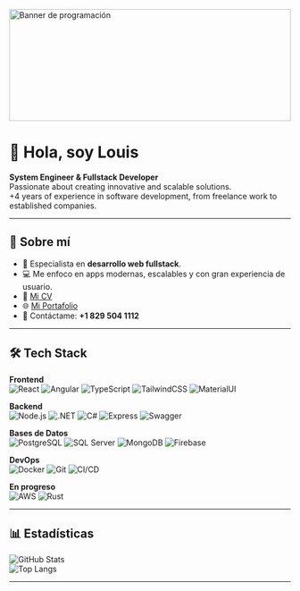 <div >
  <img src="https://github.com/user-attachments/assets/c1197acb-c1d5-4a5a-9c30-08d9d99b95e1" 
       alt="Banner de programación" 
       width="100%" 
       height="200px"/>

  # 👋 Hola, soy Louis  
  **System Engineer & Fullstack Developer**  
Passionate about creating innovative and scalable solutions.  
  +4 years of experience in software development, from freelance work to established companies.
</div>

---

## 🚀 Sobre mí  
- 🔭 Especialista en **desarrollo web fullstack**.  
- 💻 Me enfoco en apps modernas, escalables y con gran experiencia de usuario.  
- 📄 [Mi CV](https://acortar.link/BmVi2o)  
- 🌐 [Mi Portafolio](https://waka-code.github.io/Waddimi_Saint_louis/#)  
- 📩 Contáctame: **+1 829 504 1112**

---

## 🛠️ Tech Stack  

**Frontend**  
![React](https://img.shields.io/badge/React-61DAFB?logo=react&logoColor=black) ![Angular](https://img.shields.io/badge/Angular-DD0031?logo=angular&logoColor=white) ![TypeScript](https://img.shields.io/badge/TypeScript-3178C6?logo=typescript&logoColor=white) ![TailwindCSS](https://img.shields.io/badge/TailwindCSS-06B6D4?logo=tailwindcss&logoColor=white) ![MaterialUI](https://img.shields.io/badge/MUI-007FFF?logo=mui&logoColor=white)  

**Backend**  
![Node.js](https://img.shields.io/badge/Node.js-339933?logo=node.js&logoColor=white) ![.NET](https://img.shields.io/badge/.NET-512BD4?logo=dotnet&logoColor=white) ![C#](https://img.shields.io/badge/C%23-239120?logo=c-sharp&logoColor=white) ![Express](https://img.shields.io/badge/Express-000000?logo=express&logoColor=white) ![Swagger](https://img.shields.io/badge/Swagger-85EA2D?logo=swagger&logoColor=black)  

**Bases de Datos**  
![PostgreSQL](https://img.shields.io/badge/PostgreSQL-4169E1?logo=postgresql&logoColor=white) ![SQL Server](https://img.shields.io/badge/SQL%20Server-CC2927?logo=microsoftsqlserver&logoColor=white) ![MongoDB](https://img.shields.io/badge/MongoDB-47A248?logo=mongodb&logoColor=white) ![Firebase](https://img.shields.io/badge/Firebase-FFCA28?logo=firebase&logoColor=black)  

**DevOps**  
![Docker](https://img.shields.io/badge/Docker-2496ED?logo=docker&logoColor=white) ![Git](https://img.shields.io/badge/Git-F05032?logo=git&logoColor=white) ![CI/CD](https://img.shields.io/badge/CI%2FCD%20Pipeline-4285F4?logo=githubactions&logoColor=white)  

**En progreso**  
![AWS](https://img.shields.io/badge/AWS-232F3E?logo=amazonaws&logoColor=white) ![Rust](https://img.shields.io/badge/Rust-000000?logo=rust&logoColor=white)  

---

## 📊 Estadísticas  

![GitHub Stats](https://github-readme-stats.vercel.app/api?username=waka-code&show_icons=true&theme=radical)  
![Top Langs](https://github-readme-stats.vercel.app/api/top-langs/?username=waka-code&layout=compact&theme=radical)

---
